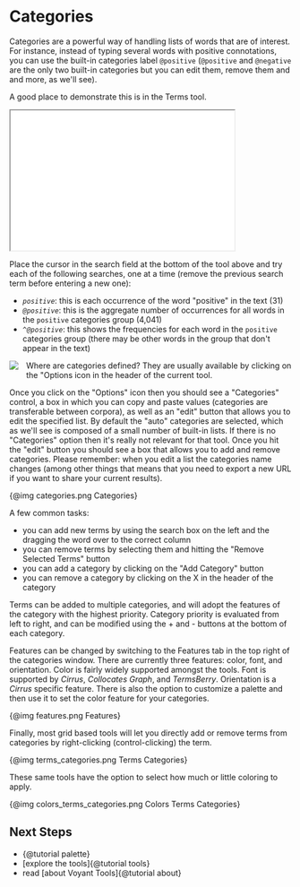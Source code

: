 # Categories

Categories are a powerful way of handling lists of words that are of interest. For instance, instead of typing several words with positive connotations, you can use the built-in categories label `@positive` (`@positive` and `@negative` are the only two built-in categories but you can edit them, remove them and and more, as we'll see).

A good place to demonstrate this is in the Terms tool.

<iframe src="../tool/CorpusTerms/?corpus=austen" style="width: 400px; height: 250px;"></iframe>

Place the cursor in the search field at the bottom of the tool above and try each of the following searches, one at a time (remove the previous search term before entering a new one):

* *`positive`*: this is each occurrence of the word "positive" in the text (31)
* *`@positive`*: this is the aggregate number of occurrences for all words in the `positive` categories group (4,041)
 * *`^@positive`*: this shows the frequencies for each word in the `positive` categories group (there may be other words in the group that don't appear in the text)

<img src="guides/tutorial/cirrus-options.png" style="float: left; max-width: 200px; margin: 0 1em 1em 0;"> Where are categories defined? They are usually available by clicking on the "Options icon in the header of the current tool.

Once you click on the "Options" icon then you should see a "Categories" control, a box in which you can copy and paste values (categories are transferable between corpora), as well as an "edit" button that allows you to edit the specified list. By default the "auto" categories are selected, which as we'll see is composed of a small number of built-in lists. If there is no "Categories" option then it's really not relevant for that tool. Once you hit the "edit" button you should see a box that allows you to add and remove categories. Please remember: when you edit a list the categories name changes (among other things that means that you need to export a new URL if you want to share your current results).

{@img categories.png Categories}

A few common tasks:

* you can add new terms by using the search box on the left and the dragging the word over to the correct column
* you can remove terms by selecting them and hitting the "Remove Selected Terms" button
* you can add a category by clicking on the "Add Category" button
* you can remove a category by clicking on the X in the header of the category

Terms can be added to multiple categories, and will adopt the features of the category with the highest priority. Category priority is evaluated from left to right, and can be modified using the + and - buttons at the bottom of each category.

Features can be changed by switching to the Features tab in the top right of the categories window. There are currently three features: color, font, and orientation. Color is fairly widely supported amongst the tools. Font is supported by _Cirrus_, _Collocates Graph_, and _TermsBerry_. Orientation is a _Cirrus_ specific feature. There is also the option to customize a palette and then use it to set the color feature for your categories.

{@img features.png Features}

Finally, most grid based tools will let you directly add or remove terms from categories by right-clicking (control-clicking) the term.

{@img terms_categories.png Terms Categories}

These same tools have the option to select how much or little coloring to apply.

{@img colors_terms_categories.png Colors Terms Categories}

## Next Steps

- {@tutorial palette}
- [explore the tools]{@tutorial tools}
- read [about Voyant Tools]{@tutorial about}